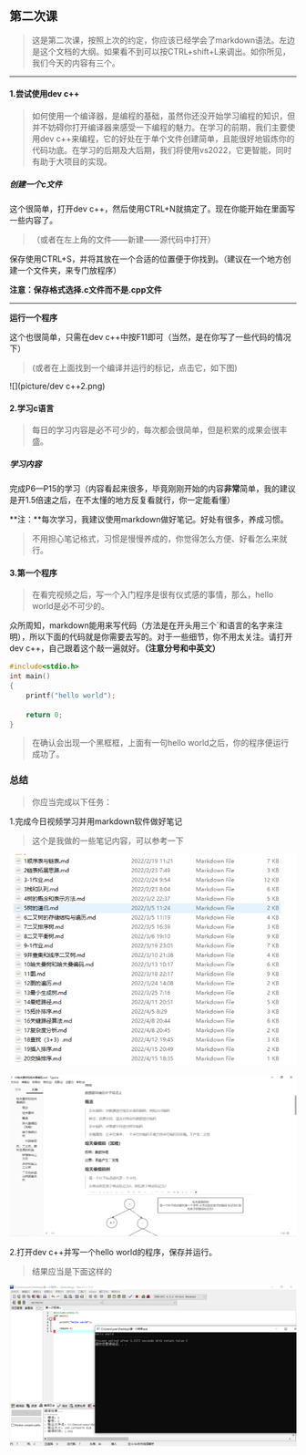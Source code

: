 ## 第二次课

> 这是第二次课，按照上次的约定，你应该已经学会了markdown语法。左边是这个文档的大纲。如果看不到可以按CTRL+shift+L来调出。如你所见，我们今天的内容有三个。

---

#### 1.尝试使用dev c++

> 如何使用一个编译器，是编程的基础，虽然你还没开始学习编程的知识，但并不妨碍你打开编译器来感受一下编程的魅力。在学习的前期，我们主要使用dev c++来编程，它的好处在于单个文件创建简单，且能很好地锻炼你的代码功底。在学习的后期及大后期，我们将使用vs2022，它更智能，同时有助于大项目的实现。

##### 创建一个c文件

这个很简单，打开dev c++，然后使用CTRL+N就搞定了。现在你能开始在里面写一些内容了。

> （或者在左上角的文件——新建——源代码中打开）

保存使用CTRL+S，并将其放在一个合适的位置便于你找到。（建议在一个地方创建一个文件夹，来专门放程序）

**注意：保存格式选择.c文件而不是.cpp文件**

---

**运行一个程序**

这个也很简单，只需在dev c++中按F11即可（当然，是在你写了一些代码的情况下）

> (或者在上面找到一个编译并运行的标记，点击它，如下图)

![](picture/dev c++2.png)



#### 2.学习c语言

> 每日的学习内容是必不可少的，每次都会很简单，但是积累的成果会很丰盛。

##### 学习内容

完成P6—P15的学习（内容看起来很多，毕竟刚刚开始的内容**非常**简单，我的建议是开1.5倍速之后，在不太懂的地方反复看就行，你一定能看懂）

**注：**每次学习，我建议使用markdown做好笔记。好处有很多，养成习惯。

> 不用担心笔记格式，习惯是慢慢养成的，你觉得怎么方便、好看怎么来就行。

#### 3.第一个程序

> 在看完视频之后，写一个入门程序是很有仪式感的事情，那么，hello world是必不可少的。

众所周知，markdown能用来写代码（方法是在开头用三个`和语言的名字来注明），所以下面的代码就是你需要去写的。对于一些细节，你不用太关注。请打开dev c++，自己跟着这个敲一遍就好。**（注意分号和中英文）**

```c
#include<stdio.h>
int main()
{
    printf("hello world");
    
    return 0;
}
```

> 在确认会出现一个黑框框，上面有一句hello world之后，你的程序便运行成功了。



### 总结

> 你应当完成以下任务：

1.完成今日视频学习并用markdown软件做好笔记

> 这个是我做的一些笔记内容，可以参考一下

![](picture/笔记.png)

![](picture/笔记2.png)

2.打开dev c++并写一个hello world的程序，保存并运行。

> 结果应当是下面这样的

![](picture/result.png)


